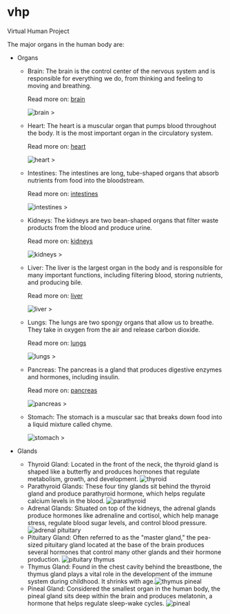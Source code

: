 # vhp
Virtual Human Project


The major organs in the human body are:

- Organs
  - Brain: The brain is the control center of the nervous system and is responsible for everything we do, from thinking and feeling to moving and breathing. 
    
    Read more on: [brain](doc/brain.md)

    ![brain >](doc/images/brain.jpeg "brain")

  - Heart: The heart is a muscular organ that pumps blood throughout the body. It is the most important organ in the circulatory system.
    
    Read more on: [heart](doc/heart.md)
  
    ![heart >](doc/images/heart.jpeg "heart")
   
  - Intestines: The intestines are long, tube-shaped organs that absorb nutrients from food into the bloodstream.

    Read more on: [intestines](doc/intestines.md)

    ![intestines >](doc/images/intestines.jpeg "intestines")

  - Kidneys: The kidneys are two bean-shaped organs that filter waste products from the blood and produce urine.

    Read more on: [kidneys](doc/kidneys.md)

    ![kidneys >](doc/images/kidneys.jpeg "kidneys")
  
  - Liver: The liver is the largest organ in the body and is responsible for many important functions, including filtering blood, storing nutrients, and producing bile.

    Read more on: [liver](doc/liver.md)
   
    ![liver >](doc/images/liver.jpeg "liver")
  
  - Lungs: The lungs are two spongy organs that allow us to breathe. They take in oxygen from the air and release carbon dioxide. 
   
    Read more on: [lungs](doc/lungs.md)
  
    ![lungs >](doc/images/lungs.jpeg "lungs")
  
  - Pancreas: The pancreas is a gland that produces digestive enzymes and hormones, including insulin.

    Read more on: [pancreas](doc/pancreas.md)
  
    ![pancreas >](doc/images/pancreas.jpeg "pancreas")
  
  - Stomach: The stomach is a muscular sac that breaks down food into a liquid mixture called chyme. 
   
    ![stomach >](doc/images/stomach.jpeg "stomach")



- Glands
  - Thyroid Gland: Located in the front of the neck, the thyroid gland is shaped like a butterfly and produces hormones that regulate metabolism, growth, and development. ![thyroid](doc/images/thyroid.jpeg "thyroid") 
  - Parathyroid Glands: These four tiny glands sit behind the thyroid gland and produce parathyroid hormone, which helps regulate calcium levels in the blood. ![parathyroid](doc/images/parathyroid.jpeg "parathyroid") 
  - Adrenal Glands: Situated on top of the kidneys, the adrenal glands produce hormones like adrenaline and cortisol, which help manage stress, regulate blood sugar levels, and control blood pressure. ![adrenal](doc/images/adrenal.jpeg "adrenal") pituitary
  - Pituitary Gland: Often referred to as the "master gland," the pea-sized pituitary gland located at the base of the brain produces several hormones that control many other glands and their hormone production. ![pituitary](doc/images/pituitary.jpeg "pituitary") thymus
  - Thymus Gland: Found in the chest cavity behind the breastbone, the thymus gland plays a vital role in the development of the immune system during childhood. It shrinks with age.![thymus](doc/images/thymus.jpeg "thymus") pineal
  - Pineal Gland: Considered the smallest organ in the human body, the pineal gland sits deep within the brain and produces melatonin, a hormone that helps regulate sleep-wake cycles. ![pineal](doc/images/pineal.jpeg "pineal")